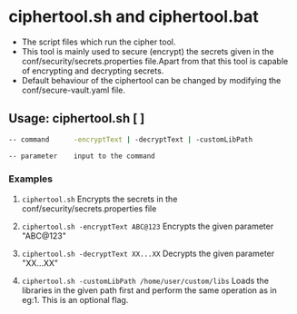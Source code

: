 # ciphertool.sh and ciphertool.bat

* The script files which run the cipher tool.
* This tool is mainly used to secure (encrypt) the secrets given in the 
conf/security/secrets.properties file.Apart from that this tool is capable 
of encrypting and decrypting secrets.
* Default behaviour of the ciphertool can be changed by modifying the conf/secure-vault.yaml file.

## Usage: ciphertool.sh [<command> <parameter>]

```bash
-- command      -encryptText | -decryptText | -customLibPath

-- parameter    input to the command
```

### Examples
 
1. `ciphertool.sh`
       Encrypts the secrets in the conf/security/secrets.properties file

2. `ciphertool.sh -encryptText ABC@123`
       Encrypts the given parameter "ABC@123"

3. `ciphertool.sh -decryptText XX...XX`
       Decrypts the given parameter "XX...XX"

4. `ciphertool.sh -customLibPath /home/user/custom/libs`
       Loads the libraries in the given path first and perform the same operation as in eg:1.
       This is an optional flag.
